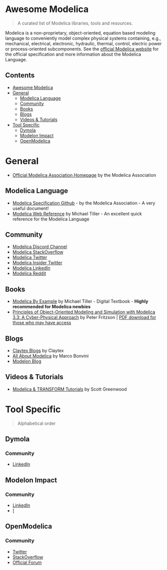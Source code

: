 # Awesome Modelica
> A curated list of Modelica libraries, tools and resources.

Modelica is a non-proprietary, object-oriented, equation based modeling language to conveniently model complex physical systems containing, e.g., mechanical, electrical, electronic, hydraulic, thermal, control, electric power or process-oriented subcomponents.
See the [official Modelica website](https://www.modelica.org/) for the official specification and more information about the Modelica Language.

## Contents
- [Awesome Modelica](#awesome-modelica)
- [General](#general)
  - [Modelica Language](#community)
  - [Community](#community)
  - [Books](#books)
  - [Blogs](#blogs)
  - [Videos & Tutorials](#videos-&-tutorials)
- [Tool Specific](#tool-specific)
  - [Dymola](#dymola)
  - [Modelon Impact](#modelon-impact)
  - [OpenModelica](#openmodelica)

# General
- [Official Modelica Association Homepage](https://www.modelica.org/) by the Modelica Association

## Modelica Language
- [Modelica Specification Github](https://github.com/modelica/ModelicaSpecification) - by the Modelica Association - A very useful document!
- [Modelica Web Reference](https://webref.modelica.university/) by Michael Tiller - An excellent quick reference for the Modelica Language

## Community
- [Modelica Discord Channel](https://discord.com/invite/bp2yeYU)
- [Modelica StackOverflow](https://stackoverflow.com/questions/tagged/modelica)
- [Modelica Twitter](https://twitter.com/modelica)
- [Modelica Insider Twitter](https://twitter.com/modelicainsider)
- [Modelica LinkedIn](https://www.linkedin.com/groups/806917/)
- [Modelica Reddit](https://www.reddit.com/r/Modelica/)

## Books
- [Modelica By Example](https://mbe.modelica.university/) by Michael Tiller - Digital Textbook - **Highly recommended for Modelica newbies**
- [Principles of Object-Oriented Modeling and Simulation with Modelica 3.3: A Cyber-Physical Approach](https://www.amazon.com/Principles-Object-Oriented-Modeling-Simulation-Modelica/dp/111885912X) by Peter Fritzson | [PDF download for those who may have access](https://doi.org/10.1002/9781118989166)

## Blogs
- [Claytex Blogs](https://www.claytex.com/blog/) by Claytex
- [All About Modelica](https://marcobonvini.com/modelica/2020/06/29/all-about-modelica.html) by Marco Bonvini
- [Modelon Blog](https://www.modelon.com/news-blog)

## Videos & Tutorials
- [Modelica & TRANSFORM Tutorials](https://www.youtube.com/channel/UCL8MRWi3q0Ivo2KVMLq1O8A) by Scott Greenwood


# Tool Specific
> Alphabetical order

## Dymola
### Community
- [LinkedIn](https://www.linkedin.com/groups/4400628/)

## Modelon Impact
### Community
- [LinkedIn](https://www.linkedin.com/groups/12431484/)
- [
## OpenModelica
### Community
- [Twitter](https://twitter.com/openmodelica)
- [StackOverflow](https://stackoverflow.com/questions/tagged/openmodelica)
- [Official Forum](https://www.openmodelica.org/forum)







